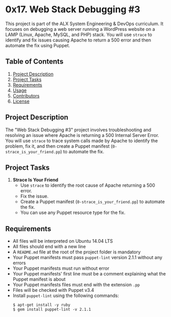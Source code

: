 # 0x17. Web Stack Debugging #3

This project is part of the ALX System Engineering & DevOps curriculum. It focuses on debugging a web server running a WordPress website on a LAMP (Linux, Apache, MySQL, and PHP) stack. You will use `strace` to identify and fix issues causing Apache to return a 500 error and then automate the fix using Puppet.

## Table of Contents

1. [Project Description](#project-description)
2. [Project Tasks](#project-tasks)
3. [Requirements](#requirements)
4. [Usage](#usage)
5. [Contributors](#contributors)
6. [License](#license)

## Project Description

The "Web Stack Debugging #3" project involves troubleshooting and resolving an issue where Apache is returning a 500 Internal Server Error. You will use `strace` to trace system calls made by Apache to identify the problem, fix it, and then create a Puppet manifest (`0-strace_is_your_friend.pp`) to automate the fix.

## Project Tasks

1. **Strace Is Your Friend**
    - Use `strace` to identify the root cause of Apache returning a 500 error.
    - Fix the issue.
    - Create a Puppet manifest (`0-strace_is_your_friend.pp`) to automate the fix.
    - You can use any Puppet resource type for the fix.

## Requirements

- All files will be interpreted on Ubuntu 14.04 LTS
- All files should end with a new line
- A `README.md` file at the root of the project folder is mandatory
- Your Puppet manifests must pass `puppet-lint` version 2.1.1 without any errors
- Your Puppet manifests must run without error
- Your Puppet manifests' first line must be a comment explaining what the Puppet manifest is about
- Your Puppet manifests files must end with the extension `.pp`
- Files will be checked with Puppet v3.4
- Install `puppet-lint` using the following commands:
  ```shell
  $ apt-get install -y ruby
  $ gem install puppet-lint -v 2.1.1
